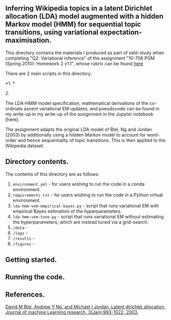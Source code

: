 ## Inferring Wikipedia topics in a latent Dirichlet allocation (LDA) model augmented with a hidden Markov model (HMM) for sequential topic transitions, using variational expectation-maximisation.

This directory contains the materials I produced as part of seld-study when completing "Q2: Variational inference" of the assignment
"10-708 PGM (Spring 2010): Homework 2 v1.1", whose rubric can be found [here](https://github.com/cyber-rhythms/cmu-10-708-probabilistic-graphical-models-spring-2019/blob/master/homework-assignments/hw-2/hw-2-v1.1.pdf)

There are 2 main scripts in this directory:

*1. *

*2.*

The LDA-HMM model specification, mathematical derivations of the co-ordinate ascent variational EM updates, and pseudocode can be found in my write-up
in my write-up of the assignment in the Jupyter notebook [here].

The assignment adapts the original LDA model of Blei, Ng and Jordan (2003) by additionally using a hidden Markov model to account for word-order
and hence sequentiality of topic transitions. This is then applied to the Wikipedia dataset.

## Directory contents.

The contents of this directory are as follows:

1. `environment.yml` - for users wishing to run the code in a conda environment.
2. `requirements.txt` - for users wishing to run the code in a Python virtual environment.
3. `lda-hmm-vem-empirical-bayes.py` - script that runs variational EM with empirical Bayes estimation of the hyperparameters.
4. `lda-hmm-vem-tune.py` - script that runs variational EM without estimating the hyperparameters, which are instead tuned via a grid-search.
5. `/data` - 
6. `/logs` - 
7. `/results` - 
8. `/figures` - 

## Getting started.

## Running the code.

## References.

[David M Blei, Andrew Y Ng, and Michael I Jordan. Latent dirichlet allocation. Journal of machine
Learning research, 3(Jan):993-1022, 2003.](https://jmlr.org/papers/volume3/blei03a/blei03a.pdf)

 
